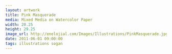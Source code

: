 ```yaml
---
layout: artwork
title: Pink Masquerade
media: Mixed Media on Watercolor Paper
width: 20.25
height: 29.25
image_url: http://enelojial.com/Images/Illustrations/PinkMasquerade.jpg
date: 2011-06-01 09:00:00
tags: illustrations sogan
---
```

